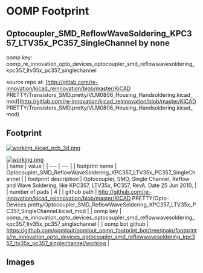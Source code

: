 # OOMP Footprint  
## Optocoupler_SMD_ReflowWaveSoldering_KPC357_LTV35x_PC357_SingleChannel  by none  
  
oomp key: oomp_re_innovation_opto_devices_optocoupler_smd_reflowwavesoldering_kpc357_ltv35x_pc357_singlechannel  
  
source repo at: [http://gitlab.com/re-innovation/kicad_reinnovation/blob/master/KiCAD PRETTY/Transistors_SMD.pretty/VLM0806_Housing_Handsoldering.kicad_mod](http://gitlab.com/re-innovation/kicad_reinnovation/blob/master/KiCAD PRETTY/Transistors_SMD.pretty/VLM0806_Housing_Handsoldering.kicad_mod)  
## Footprint  
  
[![working_kicad_pcb_3d.png](working_kicad_pcb_3d_600.png)](working_kicad_pcb_3d.png)  
  
[![working.png](working_600.png)](working.png)  
| name | value | 
| --- | --- | 
| footprint name | Optocoupler_SMD_ReflowWaveSoldering_KPC357_LTV35x_PC357_SingleChannel | 
| footprint description | Optocoupler, SMD,  Single Channel, Reflow and Wave Soldering, like KPC357, LTV35x, PC357, RevA, Date 25 Jun 2010, | 
| number of pads | 4 | 
| github path | http://github.com/re-innovation/kicad_reinnovation/blob/master/KiCAD PRETTY/Opto-Devices.pretty/Optocoupler_SMD_ReflowWaveSoldering_KPC357_LTV35x_PC357_SingleChannel.kicad_mod | 
| oomp key | oomp_re_innovation_opto_devices_optocoupler_smd_reflowwavesoldering_kpc357_ltv35x_pc357_singlechannel | 
| oomp bot github | https://github.com/oomlout/oomlout_oomp_footprint_bot/tree/main/footprints/re_innovation_opto_devices_optocoupler_smd_reflowwavesoldering_kpc357_ltv35x_pc357_singlechannel/working | 
## Images  
